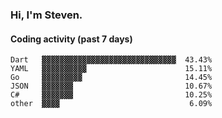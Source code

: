 ### Hi, I'm Steven.

#### Coding activity (past 7 days)
```
Dart   ▓▓▓▓▓▓▓▓▓▓▓▓▓▓▓▓▓▓▓▓▓▓▓▓▓▓▓▓▓▓  43.43%
YAML   ▓▓▓▓▓▓▓▓▓▓                      15.11%
Go     ▓▓▓▓▓▓▓▓▓                       14.45%
JSON   ▓▓▓▓▓▓▓                         10.67%
C#     ▓▓▓▓▓▓▓                         10.25%
other  ▓▓▓▓                             6.09%
```
